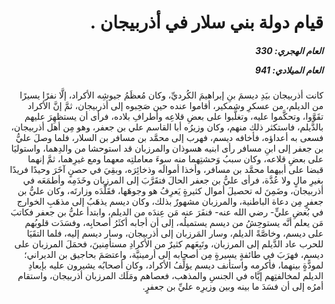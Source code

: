 <h1 dir="rtl">قيام دولة بني سلار في أذربيجان .</h1>

<h5 dir="rtl">العام الهجري:  330

العام الميلادي: 941

</h5>

<p dir="rtl">كانت أذربيجان بيَدِ ديسمَ بنِ إبراهيمَ الكُرديِّ، وكان مُعظَمُ جيوشِه الأكراد، إلَّا نفرًا يسيرًا من الديلم، من عسكرِ وشمكير، أقاموا عنده حين صَحِبوه إلى أذربيجان، ثمَّ إنَّ الأكراد تقَوَّوا، وتحكَّموا عليه، وتغلَّبوا على بعضِ قلاعِه وأطرافِ بلاده، فرأى أن يستظهِرَ عليهم بالدَّيلم، فاستكثر ذلك منهم، وكان وزيرُه أبا القاسم علي بن جعفر، وهو مِن أهل أذربيجان، فسعى به أعداؤه، فأخافه ديسم، فهرب إلى محمَّد بن مسافر بن السلار، فلما وصلَ عليُّ بن جعفر إلى ابنِ مسافر رأى ابنيه هسوذان والمرزبان قد استوحشا من والدِهما، واستوليَا على بعضِ قلاعه، وكان سببُ وَحشتِهما منه سوءَ معاملتِه معهما ومع غيرِهما، ثمَّ إنهما قبضا على أبيهما محمَّد بن مسافر، وأخذا أموالَه وذخائِرَه، وبقِيَ في حصنٍ آخَرَ وحيدًا فريدًا بغيرِ مالٍ ولا عُدَّة، فرأى عليُّ بن جعفر الحالَ فتقَرَّبَ إلى المرزبان وخَدَمِه وأطمَعَه في أذربيجان، وضَمِنَ له تحصيلَ أموال كثيرةٍ يَعرِفُ هو وجوهَها، فقَلَّدَه وزارتَه، وكان عليُّ بن جعفرٍ مِن دعاة الباطنية، والمرزبان مشهورٌ بذلك، وكان ديسم يذهَبُ إلى مذهَبِ الخوارج في بُغضِ عليٍّ- رضي الله عنه- فنفَرَ عنه مَن عِندَه من الديلم، وابتدأ عليُّ بن جعفر فكاتبَ مَن يعلم أنَّه يستوحِشُ من ديسم يستميلُه، إلى أن أجابه أكثَرُ أصحابِه، وفسَدَت قلوبُهم على ديسم، وخاصَّةً الديلم، وسار المَرزبان إلى أذربيجان، وسار ديسم إليه، فلما التقَيَا للحرب عاد الدَّيلم إلى المرزبان، وتَبِعَهم كثيرٌ من الأكرادِ مستأمِنينَ، فحمَلَ المرزبان على ديسم، فهرَبَ في طائفةٍ يسيرةٍ مِن أصحابه إلى أرمينيَّة، واعتصَمَ بحاجيق بن الديراني؛ لمودًّةٍ بينهما، فأكرمه واستأنف ديسم يؤلِّفُ الأكراد، وكان أصحابُه يشيرون عليه بإبعادِ الديلم لمخالفتِهم إيَّاه في الجنسِ والمذهب، فعصاهم ومَلَك المرزبان أذربيجان، واستقام أمرُه إلى أن فسَدَ ما بينه وبين وزيرِه عليِّ بن جعفرٍ.</p></br>
